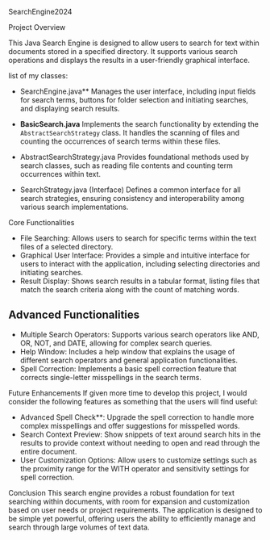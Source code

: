 SearchEngine2024

Project Overview

This Java Search Engine is designed to allow users to search for text within documents stored in a specified directory. It supports various search operations and displays the results in a user-friendly graphical interface.

list of my classes:

- SearchEngine.java**
Manages the user interface, including input fields for search terms, buttons for folder selection and initiating searches, and displaying search results.
  
- **BasicSearch.java**
Implements the search functionality by extending the `AbstractSearchStrategy` class. It handles the scanning of files and counting the occurrences of search terms within these files.
  
- AbstractSearchStrategy.java
  Provides foundational methods used by search classes, such as reading file contents and counting term occurrences within text.
  
- SearchStrategy.java (Interface)
  Defines a common interface for all search strategies, ensuring consistency and interoperability among various search implementations.

Core Functionalities
- File Searching: Allows users to search for specific terms within the text files of a selected directory.
- Graphical User Interface: Provides a simple and intuitive interface for users to interact with the application, including selecting directories and initiating searches.
- Result Display: Shows search results in a tabular format, listing files that match the search criteria along with the count of matching words.

## Advanced Functionalities

- Multiple Search Operators: Supports various search operators like AND, OR, NOT, and DATE, allowing for complex search queries.
- Help Window: Includes a help window that explains the usage of different search operators and general application functionalities.
- Spell Correction: Implements a basic spell correction feature that corrects single-letter misspellings in the search terms.

Future Enhancements
If given more time to develop this project, I would consider the following features as something that the users will find useful:

- Advanced Spell Check**: Upgrade the spell correction to handle more complex misspellings and offer suggestions for misspelled words.
- Search Context Preview: Show snippets of text around search hits in the results to provide context without needing to open and read through the entire document.
- User Customization Options: Allow users to customize settings such as the proximity range for the WITH operator and sensitivity settings for spell correction.

Conclusion
This search engine provides a robust foundation for text searching within documents, with room for expansion and customization based on user needs or project requirements. The application is designed to be simple yet powerful, offering users the ability to efficiently manage and search through large volumes of text data.
